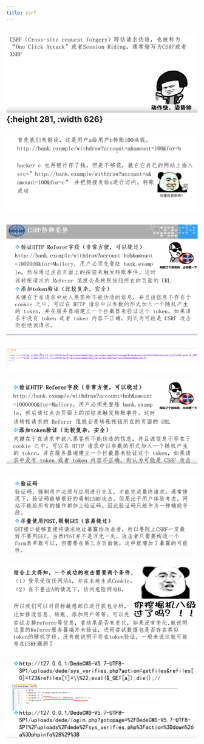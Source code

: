 ```yaml
---
title: csrf
---
```


## ![image.png](/assets/pages_csrf_1614147799981_0.png){:height 281, :width 626}
## ![image.png](/assets/pages_csrf_1614148010073_0.png)
## ![image.png](/assets/pages_csrf_1614148112371_0.png)
## ![image.png](/assets/pages_csrf_1614148476128_0.png)
## ![image.png](/assets/pages_csrf_1614148546847_0.png)
## ![image.png](/assets/pages_csrf_1614148578682_0.png)
## ![image.png](/assets/pages_csrf_1614148610518_0.png)
## ![image.png](/assets/pages_csrf_1614148636694_0.png)
##
##
##
##
##
##
##
##
##
